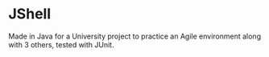 # JShell
Made in Java for a University project to practice an Agile environment along with 3 others, tested with JUnit.
